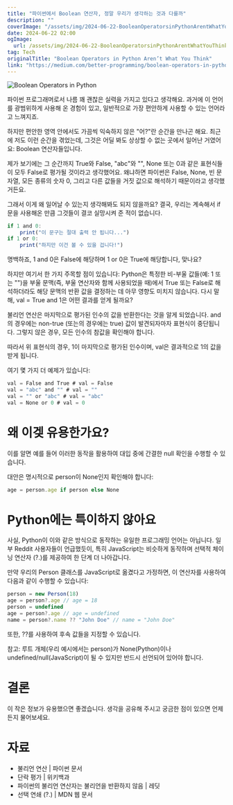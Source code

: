 ```yaml
---
title: "파이썬에서 Boolean 연산자, 정말 우리가 생각하는 것과 다를까"
description: ""
coverImage: "/assets/img/2024-06-22-BooleanOperatorsinPythonArentWhatYouThink_0.png"
date: 2024-06-22 02:00
ogImage: 
  url: /assets/img/2024-06-22-BooleanOperatorsinPythonArentWhatYouThink_0.png
tag: Tech
originalTitle: "Boolean Operators in Python Aren’t What You Think"
link: "https://medium.com/better-programming/boolean-operators-in-python-arent-what-you-think-df45a2be71f1"
---
```




![Boolean Operators in Python](/assets/img/2024-06-22-BooleanOperatorsinPythonArentWhatYouThink_0.png)

파이썬 프로그래머로서 나름 꽤 괜찮은 실력을 가지고 있다고 생각해요. 과거에 이 언어를 광범위하게 사용해 온 경험이 있고, 일반적으로 가장 편안하게 사용할 수 있는 언어라고 느껴지죠.

하지만 편안한 영역 안에서도 가끔씩 익숙하지 않은 "어?"란 순간을 만나곤 해요. 최근에 저도 이런 순간을 겪었는데, 그것은 어딜 봐도 상상할 수 없는 곳에서 일어난 거였어요: Boolean 연산자들입니다.

제가 보기에는 그 순간까지 True와 False, "abc"와 "", None 또는 0과 같은 표현식들이 모두 False로 평가될 것이라고 생각했어요. 왜냐하면 파이썬은 False, None, 빈 문자열, 모든 종류의 숫자 0, 그리고 다른 값들을 거짓 값으로 해석하기 때문이라고 생각했거든요.


<div class="content-ad"></div>

그래서 이게 왜 일어날 수 있는지 생각해봐도 되지 않을까요? 결국, 우리는 계속해서 if 문을 사용해온 만큼 그것들이 결코 실망시켜 준 적이 없습니다.

```js
if 1 and 0:
    print("이 문구는 절대 출력 안 됩니다...")
if 1 or 0:
    print("하지만 이건 볼 수 있을 겁니다!")
```

명백하죠, 1 and 0은 False에 해당하며 1 or 0은 True에 해당합니다, 맞나요?

하지만 여기서 한 가지 주목할 점이 있습니다: Python은 특정한 비-부울 값들(예: 1 또는 "")을 부울 문맥(즉, 부울 연산자와 함께 사용되었을 때)에서 True 또는 False로 해석하더라도 해당 문맥의 반환 값을 결정하는 데 아무 영향도 미치지 않습니다. 다시 말해, val = True and 1은 어떤 결과를 얻게 될까요?

<div class="content-ad"></div>

불리언 연산은 마지막으로 평가된 인수의 값을 반환한다는 것을 알게 되었습니다. and의 경우에는 non-true (또는의 경우에는 true) 값이 발견되자마자 표현식이 중단됩니다. 그렇지 않은 경우, 모든 인수의 참값을 확인해야 합니다.

따라서 위 표현식의 경우, 1이 마지막으로 평가된 인수이며, val은 결과적으로 1의 값을 받게 됩니다.

여기 몇 가지 더 예제가 있습니다:

```js
val = False and True # val = False
val = "abc" and "" # val = ""
val = "" or "abc" # val = "abc"
val = None or 0 # val = 0
```

<div class="content-ad"></div>

# 왜 이겢 유용한가요?

이를 알면 예를 들어 이러한 동작을 활용하여 대입 중에 간결한 null 확인을 수행할 수 있습니다.

대안은 명시적으로 person이 None인지 확인해야 합니다:

```js
age = person.age if person else None
```

<div class="content-ad"></div>

# Python에는 특이하지 않아요

사실, Python이 이와 같은 방식으로 동작하는 유일한 프로그래밍 언어는 아닙니다. 일부 Reddit 사용자들이 언급했듯이, 특히 JavaScript는 비슷하게 동작하며 선택적 체이닝 연산자 (?.)를 제공하여 한 단계 더 나아갑니다.

만약 우리의 Person 클래스를 JavaScript로 옮겼다고 가정하면, 이 연산자를 사용하여 다음과 같이 수행할 수 있습니다:

```js
person = new Person(18)
age = person?.age // age = 18
person = undefined
age = person?.age // age = undefined
name = person?.name ?? "John Doe" // name = "John Doe"
```

<div class="content-ad"></div>

또한, ??를 사용하여 후속 값들을 지정할 수 있습니다.

참고: 루트 개체(우리 예시에서는 person)가 None(Python)이나 undefined/null(JavaScript)이 될 수 있지만 반드시 선언되어 있어야 합니다.

# 결론

이 작은 정보가 유용했으면 좋겠습니다. 생각을 공유해 주시고 궁금한 점이 있으면 언제든지 물어보세요.

<div class="content-ad"></div>

# 자료

- 불리언 연산 | 파이썬 문서
- 단락 평가 | 위키백과
- 파이썬의 불리언 연산자는 불리언을 반환하지 않음 | 레딧
- 선택 연쇄 (?.) | MDN 웹 문서
